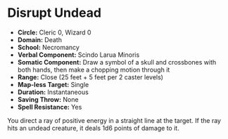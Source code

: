 # Disrupt Undead

- **Circle:** Cleric 0, Wizard 0
- **Domain:** Death
- **School:** Necromancy
- **Verbal Component:** Scindo Larua Minoris
- **Somatic Component:** Draw a symbol of a skull and crossbones with both hands, then make a chopping motion through it
- **Range:** Close (25 feet + 5 feet per 2 caster levels)
- **Map-less Target:** Single
- **Duration:** Instantaneous
- **Saving Throw:** None
- **Spell Resistance:** Yes

You direct a ray of positive energy in a straight line at the target. If the ray hits an undead creature, it deals 1d6 points of damage to it.
